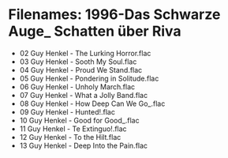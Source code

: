 # Filenames: 1996-Das Schwarze Auge_ Schatten über Riva

* 02 Guy Henkel - The Lurking Horror.flac
* 03 Guy Henkel - Sooth My Soul.flac
* 04 Guy Henkel - Proud We Stand.flac
* 05 Guy Henkel - Pondering in Solitude.flac
* 06 Guy Henkel - Unholy March.flac
* 07 Guy Henkel - What a Jolly Band.flac
* 08 Guy Henkel - How Deep Can We Go_.flac
* 09 Guy Henkel - Hunted!.flac
* 10 Guy Henkel - Good for Good_.flac
* 11 Guy Henkel - Te Extinguo!.flac
* 12 Guy Henkel - To the Hilt.flac
* 13 Guy Henkel - Deep Into the Pain.flac

